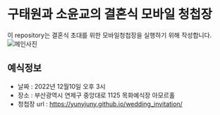 # 구태원과 소윤교의 결혼식 모바일 청첩장
이 repository는 결혼식 초대를 위한 모바일청첩장을 실행하기 위해 작성합니다.
![메인사진](https://github.com/yunyjuny/yunyjuny.github.io/blob/main/wedding_invitation/assets/img/portfolio/fullsize/3.jpg)


## 예식정보

* 날짜 : 2022년 12월10일 오후 3시
* 장소 : 부산광역시 연제구 중앙대로 1125 목화예식장 아모르홀
* 청첩장 url : https://yunyjuny.github.io/wedding_invitation/

